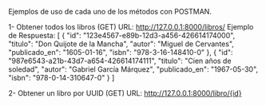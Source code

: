 Ejemplos de uso de cada uno de los métodos con POSTMAN.

1- Obtener todos los libros (GET)
URL: http://127.0.0.1:8000/libros/
Ejemplo de Respuesta: [
  {
    "id": "123e4567-e89b-12d3-a456-426614174000",
    "titulo": "Don Quijote de la Mancha",
    "autor": "Miguel de Cervantes",
    "publicado_en": "1605-01-16",
    "isbn": "978-3-16-148410-0"
  },
  {
    "id": "987e6543-a21b-43d7-a654-426614174111",
    "titulo": "Cien años de soledad",
    "autor": "Gabriel García Márquez",
    "publicado_en": "1967-05-30",
    "isbn": "978-0-14-310647-0"
  }
]

2- Obtener un libro por UUID (GET)
URL: http://127.0.0.1:8000/libro/{id}